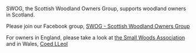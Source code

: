 SWOG, the Scottish Woodland Owners Group, supports woodland owners in Scotland. 

Please join our Facebook group, [SWOG - Scottish Woodland Owners Group](https://www.facebook.com/groups/swog.uk/)

For owners in England, please take a look at [the Small Woods Association](https://www.smallwoods.org.uk) and in Wales, [Coed LLeol](https://www.smallwoods.org.uk/en/coedlleol/about/)
